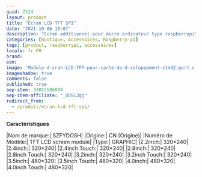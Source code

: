```yaml
---
guid: 2124
layout: product 
title: "Écran LCD TFT SPI"
date: "2021-10-06 19:07"
description: "Ecran additionnel pour micro ordinateur type raspberrypi"
categories: [Boutique, Accessoires, Raspberry-pi]
tags: [product, raspberrypi, accessoires]
locale: fr_FR
brand: 
ean: 
image: 'Module-d-cran-LCD-TFT-pour-carte-de-d-veloppement-stm32-port-s-rie-SPI-seriesctouch.jpg'
imageshadow: true
comments: false
published: true
aep-item: 33015586094
aep-item-affiliate: "_DDSL3qj"
redirect_from: 
  - /produit/ecran-lcd-tft-spi/
---
```


**Caractéristiques**

|Nom de marque:| SZFYDOSH|
|Origine:| CN (Origine)|
|Numéro de Modèle:| TFT LCD screen module|
|Type:| GRAPHIC|
|2.2inch:| 320\*240|
|2.4inch:| 320\*240|
|2.4inch Touch:| 320\*240|
|2.8inch:| 320\*240|
|2.8inch Touch:| 320\*240|
|3.2inch:| 320\*240|
|3.2inch Touch:| 320\*240|
|3.5inch:| 480\*320|
|3.5inch Touch:| 480\*320|
|4.0inch:| 480\*320|
|4.0inch Touch:| 480\*320|
